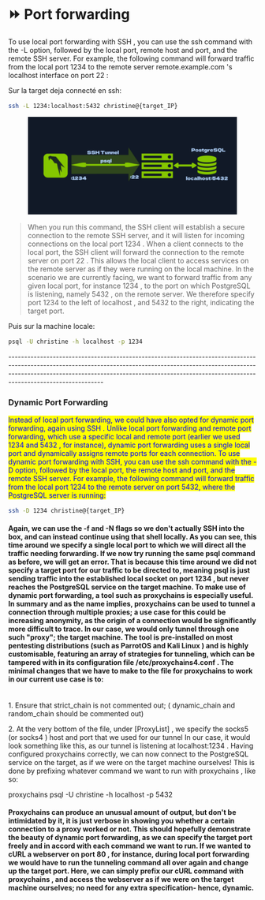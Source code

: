 # ⏩ Port forwarding

To use local port forwarding with SSH , you can use the ssh command with the -L option, followed by the local port, remote host and port, and the remote SSH server. For example, the following command will forward traffic from the local port 1234 to the remote server remote.example.com 's localhost interface on port 22 :

Sur la target deja connecté en ssh:

```bash
ssh -L 1234:localhost:5432 christine@{target_IP}
```

<div align="left">

<figure><img src=".gitbook/assets/image (3) (1).png" alt=""><figcaption></figcaption></figure>

</div>

> When you run this command, the SSH client will establish a secure connection to the remote SSH server, and it will listen for incoming connections on the local port 1234 . When a client connects to the local port, the SSH client will forward the connection to the remote server on port 22 . This allows the local client to access services on the remote server as if they were running on the local machine. In the scenario we are currently facing, we want to forward traffic from any given local port, for instance 1234 , to the port on which PostgreSQL is listening, namely 5432 , on the remote server. We therefore specify port 1234 to the left of localhost , and 5432 to the right, indicating the target port.



Puis sur la machine locale:

```bash
psql -U christine -h localhost -p 1234
```

\------------------------------------------------------------------------------------------------------------------------------------------------------------------------------------------------------------------------------------------------------------------------

### Dynamic Port Forwarding

<mark style="color:blue;">Instead of local port forwarding, we could have also opted for dynamic port forwarding, again using SSH . Unlike local port forwarding and remote port forwarding, which use a specific local and remote port (earlier we used 1234 and 5432 , for instance), dynamic port forwarding uses a single local port and dynamically assigns remote ports for each connection. To use dynamic port forwarding with SSH, you can use the ssh command with the -D option, followed by the local port, the remote host and port, and the remote SSH server. For example, the following command will forward traffic from the local port 1234 to the remote server on port 5432, where the PostgreSQL server is running:</mark>

```bash
ssh -D 1234 christine@{target_IP}
```

#### Again, we can use the -f and -N flags so we don't actually SSH into the box, and can instead continue using that shell locally. As you can see, this time around we specify a single local port to which we will direct all the traffic needing forwarding. If we now try running the same psql command as before, we will get an error. That is because this time around we did not specify a target port for our traffic to be directed to, meaning psql is just sending traffic into the established local socket on port 1234 , but never reaches the PostgreSQL service on the target machine. To make use of dynamic port forwarding, a tool such as proxychains is especially useful. In summary and as the name implies, proxychains can be used to tunnel a connection through multiple proxies; a use case for this could be increasing anonymity, as the origin of a connection would be significantly more difficult to trace. In our case, we would only tunnel through one such "proxy"; the target machine. The tool is pre-installed on most pentesting distributions (such as ParrotOS and Kali Linux ) and is highly customisable, featuring an array of strategies for tunneling, which can be tampered with in its configuration file /etc/proxychains4.conf . The minimal changes that we have to make to the file for proxychains to work in our current use case is to:

\
1\. Ensure that strict\_chain is not commented out; ( dynamic\_chain and random\_chain should be commented out)

2\. At the very bottom of the file, under \[ProxyList] , we specify the socks5 (or socks4 ) host and port that we used for our tunnel In our case, it would look something like this, as our tunnel is listening at localhost:1234 . Having configured proxychains correctly, we can now connect to the PostgreSQL service on the target, as if we were on the target machine ourselves! This is done by prefixing whatever command we want to run with proxychains , like so:

proxychains psql -U christine -h localhost -p 5432

#### Proxychains can produce an unusual amount of output, but don't be intimidated by it, it is just verbose in showing you whether a certain connection to a proxy worked or not. This should hopefully demonstrate the beauty of dynamic port forwarding, as we can specify the target port freely and in accord with each command we want to run. If we wanted to cURL a webserver on port 80 , for instance, during local port forwarding we would have to run the tunneling command all over again and change up the target port. Here, we can simply prefix our cURL command with proxychains , and access the webserver as if we were on the target machine ourselves; no need for any extra specification- hence, dynamic.
